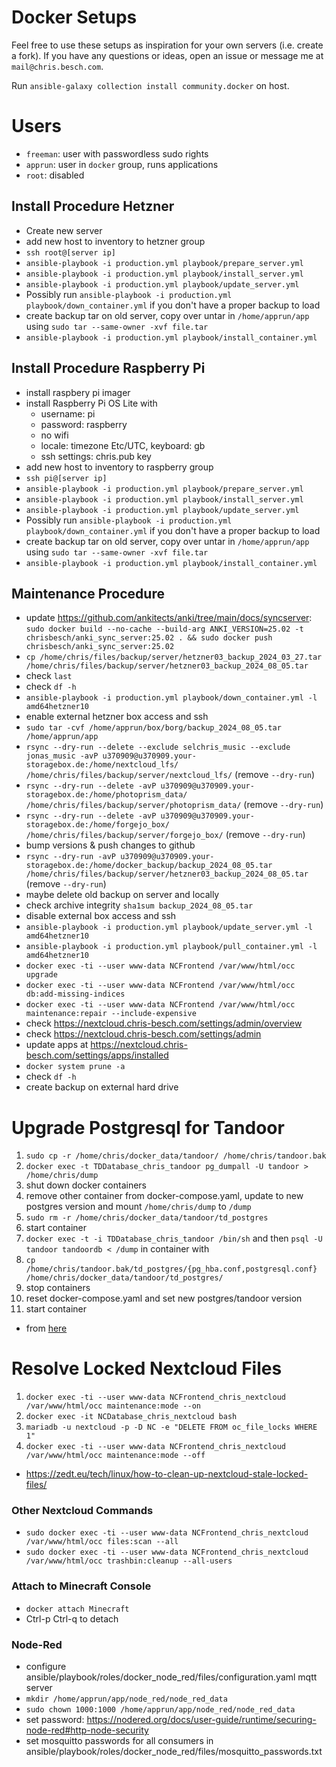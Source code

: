 # Docker Setups
Feel free to use these setups as inspiration for your own servers (i.e. create a fork).
If you have any questions or ideas, open an issue or message me at `mail@chris.besch.com`.

Run `ansible-galaxy collection install community.docker` on host.

# Users
- `freeman`: user with passwordless sudo rights
- `apprun`: user in `docker` group, runs applications
- `root`: disabled

## Install Procedure Hetzner
- Create new server
- add new host to inventory to hetzner group
- `ssh root@[server ip]`
- `ansible-playbook -i production.yml playbook/prepare_server.yml`
- `ansible-playbook -i production.yml playbook/install_server.yml`
- `ansible-playbook -i production.yml playbook/update_server.yml`
- Possibly run `ansible-playbook -i production.yml playbook/down_container.yml` if you don't have a proper backup to load
- create backup tar on old server, copy over untar in `/home/apprun/app` using `sudo tar --same-owner -xvf file.tar`
- `ansible-playbook -i production.yml playbook/install_container.yml`

## Install Procedure Raspberry Pi
- install raspbery pi imager
- install Raspberry Pi OS Lite with
    - username: pi
    - password: raspberry
    - no wifi
    - locale: timezone Etc/UTC, keyboard: gb
    - ssh settings: chris.pub key
- add new host to inventory to raspberry group
- `ssh pi@[server ip]`
- `ansible-playbook -i production.yml playbook/prepare_server.yml`
- `ansible-playbook -i production.yml playbook/install_server.yml`
- `ansible-playbook -i production.yml playbook/update_server.yml`
- Possibly run `ansible-playbook -i production.yml playbook/down_container.yml` if you don't have a proper backup to load
- create backup tar on old server, copy over untar in `/home/apprun/app` using `sudo tar --same-owner -xvf file.tar`
- `ansible-playbook -i production.yml playbook/install_container.yml`

## Maintenance Procedure
- update https://github.com/ankitects/anki/tree/main/docs/syncserver: `sudo docker build --no-cache --build-arg ANKI_VERSION=25.02 -t chrisbesch/anki_sync_server:25.02 . && sudo docker push chrisbesch/anki_sync_server:25.02`
- `cp /home/chris/files/backup/server/hetzner03_backup_2024_03_27.tar /home/chris/files/backup/server/hetzner03_backup_2024_08_05.tar`
- check `last`
- check `df -h`
- `ansible-playbook -i production.yml playbook/down_container.yml -l amd64hetzner10`
- enable external hetzner box access and ssh
- `sudo tar -cvf /home/apprun/box/borg/backup_2024_08_05.tar /home/apprun/app`
- `rsync --dry-run --delete --exclude selchris_music --exclude jonas_music -avP u370909@u370909.your-storagebox.de:/home/nextcloud_lfs/ /home/chris/files/backup/server/nextcloud_lfs/` (remove `--dry-run`)
- `rsync --dry-run --delete -avP u370909@u370909.your-storagebox.de:/home/photoprism_data/ /home/chris/files/backup/server/photoprism_data/` (remove `--dry-run`)
- `rsync --dry-run --delete -avP u370909@u370909.your-storagebox.de:/home/forgejo_box/ /home/chris/files/backup/server/forgejo_box/` (remove `--dry-run`)
- bump versions & push changes to github
- `rsync --dry-run -avP u370909@u370909.your-storagebox.de:/home/docker_backup/backup_2024_08_05.tar /home/chris/files/backup/server/hetzner03_backup_2024_08_05.tar` (remove `--dry-run`)
- maybe delete old backup on server and locally
- check archive integrity `sha1sum backup_2024_08_05.tar`
- disable external box access and ssh
- `ansible-playbook -i production.yml playbook/update_server.yml -l amd64hetzner10`
- `ansible-playbook -i production.yml playbook/pull_container.yml -l amd64hetzner10`
- `docker exec -ti --user www-data NCFrontend /var/www/html/occ upgrade`
- `docker exec -ti --user www-data NCFrontend /var/www/html/occ db:add-missing-indices`
- `docker exec -ti --user www-data NCFrontend /var/www/html/occ maintenance:repair --include-expensive`
- check https://nextcloud.chris-besch.com/settings/admin/overview
- check https://nextcloud.chris-besch.com/settings/admin
- update apps at https://nextcloud.chris-besch.com/settings/apps/installed
- `docker system prune -a`
- check `df -h`
- create backup on external hard drive

# Upgrade Postgresql for Tandoor
1. `sudo cp -r /home/chris/docker_data/tandoor/ /home/chris/tandoor.bak`
2. `docker exec -t TDDatabase_chris_tandoor pg_dumpall -U tandoor > /home/chris/dump`
3. shut down docker containers
4. remove other container from docker-compose.yaml, update to new postgres version and mount `/home/chris/dump` to `/dump`
5. `sudo rm -r /home/chris/docker_data/tandoor/td_postgres`
6. start container
7. `docker exec -t -i TDDatabase_chris_tandoor /bin/sh` and then `psql -U tandoor tandoordb < /dump` in container with 
9. `cp /home/chris/tandoor.bak/td_postgres/{pg_hba.conf,postgresql.conf} /home/chris/docker_data/tandoor/td_postgres/`
10. stop containers
11. reset docker-compose.yaml and set new postgres/tandoor version
12. start container

- from [here](https://openqa-bites.github.io/posts/2023/2023-11-23-upgrade_a_postgresql_container_to_a_new_major_version)

# Resolve Locked Nextcloud Files
1. `docker exec -ti --user www-data NCFrontend_chris_nextcloud /var/www/html/occ maintenance:mode --on`
2. `docker exec -it NCDatabase_chris_nextcloud bash`
3. `mariadb -u nextcloud -p -D NC -e "DELETE FROM oc_file_locks WHERE 1"`
4. `docker exec -ti --user www-data NCFrontend_chris_nextcloud /var/www/html/occ maintenance:mode --off`
- https://zedt.eu/tech/linux/how-to-clean-up-nextcloud-stale-locked-files/


### Other Nextcloud Commands
- `sudo docker exec -ti --user www-data NCFrontend_chris_nextcloud /var/www/html/occ files:scan --all`
- `sudo docker exec -ti --user www-data NCFrontend_chris_nextcloud /var/www/html/occ trashbin:cleanup --all-users`

### Attach to Minecraft Console
- `docker attach Minecraft`
- Ctrl-p Ctrl-q to detach

### Node-Red
- configure ansible/playbook/roles/docker_node_red/files/configuration.yaml mqtt server
- `mkdir /home/apprun/app/node_red/node_red_data`
- `sudo chown 1000:1000 /home/apprun/app/node_red/node_red_data`
- set password: https://nodered.org/docs/user-guide/runtime/securing-node-red#http-node-security
- set mosquitto passwords for all consumers in ansible/playbook/roles/docker_node_red/files/mosquitto_passwords.txt
